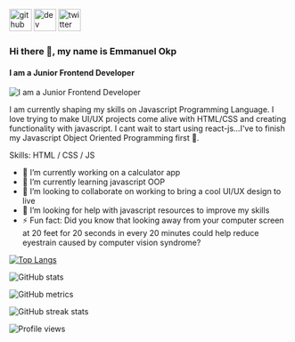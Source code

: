 [<img src='https://cdn.jsdelivr.net/npm/simple-icons@3.0.1/icons/github.svg' alt='github' height='40'>](https://github.com/okp980)  [<img src='https://cdn.jsdelivr.net/npm/simple-icons@3.0.1/icons/dev-dot-to.svg' alt='dev' height='40'>](https://dev.to/emmanuel_okp)  [<img src='https://cdn.jsdelivr.net/npm/simple-icons@3.0.1/icons/twitter.svg' alt='twitter' height='40'>](https://twitter.com/emmanuel_okp) 
### Hi there 👋, my name is Emmanuel Okp
#### I am a Junior Frontend Developer
![I am a Junior Frontend Developer](https://arturssmirnovs.github.io/github-profile-readme-generator/images/banner.png)

I am currently shaping my skills on Javascript Programming Language. I love trying to make UI/UX projects come alive with HTML/CSS and creating functionality with javascript. I cant wait to start using react-js...I've to finish my Javascript Object Oriented Programming first 🤔.

Skills: HTML / CSS / JS 

- 🔭 I’m currently working on a calculator app 
- 🌱 I’m currently learning javascript OOP 
- 👯 I’m looking to collaborate on  working to bring a cool UI/UX design to live 
- 🤔 I’m looking for help with  javascript resources to improve my skills 
- ⚡ Fun fact:  Did you know that looking away from your computer screen at 20 feet for 20 seconds in every 20 minutes could help reduce eyestrain caused by computer vision syndrome? 


 

[![Top Langs](https://github-readme-stats.vercel.app/api/top-langs/?username=okp980)](https://github.com/anuraghazra/github-readme-stats)

![GitHub stats](https://github-readme-stats.vercel.app/api?username=okp980&show_icons=true)  

![GitHub metrics](https://metrics.lecoq.io/okp980)  

![GitHub streak stats](https://github-readme-streak-stats.herokuapp.com/?user=okp980)  

![Profile views](https://gpvc.arturio.dev/okp980)  
